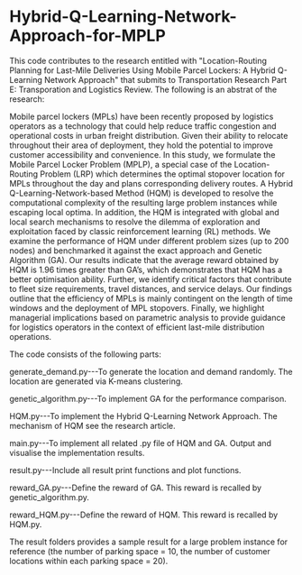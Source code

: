 # Hybrid-Q-Learning-Network-Approach-for-MPLP

This code contributes to the research entitled with "Location-Routing Planning for Last-Mile Deliveries Using Mobile Parcel Lockers: A Hybrid Q-Learning Network Approach" that submits to Transportation Research Part E: Transporation and Logistics Review. The following is an abstrat of the research:   

Mobile parcel lockers (MPLs) have been recently proposed by logistics operators as a technology that could help reduce traffic congestion and operational costs in urban freight distribution. Given their ability to relocate throughout their area of deployment, they hold the potential to improve customer accessibility and convenience. In this study, we formulate the Mobile Parcel Locker Problem (MPLP), a special case of the Location-Routing Problem (LRP) which determines the optimal stopover location for MPLs throughout the day and plans corresponding delivery routes. A Hybrid Q-Learning-Network-based Method (HQM) is developed to resolve the computational complexity of the resulting large problem instances while escaping local optima. In addition, the HQM is integrated with global and local search mechanisms to resolve the dilemma of exploration and exploitation faced by classic reinforcement learning (RL) methods. We examine the performance of HQM under different problem sizes (up to 200 nodes) and benchmarked it against the exact approach and Genetic Algorithm (GA). Our results indicate that the average reward obtained by HQM is 1.96 times greater than GA’s, which demonstrates that HQM has a better optimisation ability. Further, we identify critical factors that contribute to fleet size requirements, travel distances, and service delays. Our findings outline that the efficiency of MPLs is mainly contingent on the length of time windows and the deployment of MPL stopovers. Finally, we highlight managerial implications based on parametric analysis to provide guidance for logistics operators in the context of efficient last-mile distribution operations.

The code consists of the following parts:

generate_demand.py---To generate the location and demand randomly. The location are generated via K-means clustering.

genetic_algorithm.py---To implement GA for the performance comparison.

HQM.py---To implement the Hybrid Q-Learning Network Approach. The mechanism of HQM see the research article.

main.py---To implement all related .py file of HQM and GA. Output and visualise the implementation results.

result.py---Include all result print functions and plot functions.

reward_GA.py---Define the reward of GA. This reward is recalled by genetic_algorithm.py.

reward_HQM.py---Define the reward of HQM. This reward is recalled by HQM.py.

The result folders provides a sample result for a large problem instance for reference (the number of parking space = 10, the number of customer locations within each parking space = 20).
